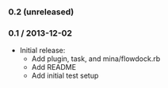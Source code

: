 ### 0.2 (unreleased)

### 0.1 / 2013-12-02

* Initial release:
  * Add plugin, task, and mina/flowdock.rb
  * Add README
  * Add initial test setup
